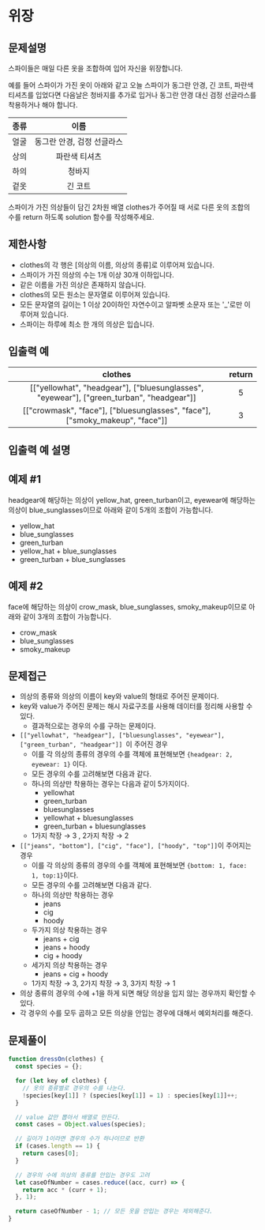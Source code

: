 # 위장

## 문제설명

스파이들은 매일 다른 옷을 조합하여 입어 자신을 위장합니다.

예를 들어 스파이가 가진 옷이 아래와 같고 오늘 스파이가 동그란 안경, 긴 코트, 파란색 티셔츠를 입었다면 다음날은 청바지를 추가로 입거나 동그란 안경 대신 검정 선글라스를 착용하거나 해야 합니다.

| 종류 |            이름            |
| :--: | :------------------------: |
| 얼굴 | 동그란 안경, 검정 선글라스 |
| 상의 |       파란색 티셔츠        |
| 하의 |           청바지           |
| 겉옷 |          긴 코트           |

스파이가 가진 의상들이 담긴 2차원 배열 clothes가 주어질 때 서로 다른 옷의 조합의 수를 return 하도록 solution 함수를 작성해주세요.

## 제한사항

- clothes의 각 행은 [의상의 이름, 의상의 종류]로 이루어져 있습니다.
- 스파이가 가진 의상의 수는 1개 이상 30개 이하입니다.
- 같은 이름을 가진 의상은 존재하지 않습니다.
- clothes의 모든 원소는 문자열로 이루어져 있습니다.
- 모든 문자열의 길이는 1 이상 20이하인 자연수이고 알파벳 소문자 또는 '\_'로만 이루어져 있습니다.
- 스파이는 하루에 최소 한 개의 의상은 입습니다.

## 입출력 예

|                                         clothes                                          | return |
| :--------------------------------------------------------------------------------------: | :----: |
| [["yellowhat", "headgear"], ["bluesunglasses", "eyewear"], ["green_turban", "headgear"]] |   5    |
|       [["crowmask", "face"], ["bluesunglasses", "face"], ["smoky_makeup", "face"]]       |   3    |

## 입출력 예 설명

## 예제 #1

headgear에 해당하는 의상이 yellow_hat, green_turban이고, eyewear에 해당하는 의상이 blue_sunglasses이므로 아래와 같이 5개의 조합이 가능합니다.

- yellow_hat
- blue_sunglasses
- green_turban
- yellow_hat + blue_sunglasses
- green_turban + blue_sunglasses

## 예제 #2

face에 해당하는 의상이 crow_mask, blue_sunglasses, smoky_makeup이므로 아래와 같이 3개의 조합이 가능합니다.

- crow_mask
- blue_sunglasses
- smoky_makeup

## 문제접근

- 의상의 종류와 의상의 이름이 key와 value의 형태로 주어진 문제이다.
- key와 value가 주어진 문제는 해시 자료구조를 사용해 데이터를 정리해 사용할 수 있다.
  - 결과적으로는 경우의 수를 구하는 문제이다.
- `[["yellowhat", "headgear"], ["bluesunglasses", "eyewear"], ["green_turban", "headgear"]] `이 주어진 경우
  - 이를 각 의상의 종류의 경우의 수를 객체에 표현해보면 `{headgear: 2, eyewear: 1}` 이다.
  - 모든 경우의 수를 고려해보면 다음과 같다.
  - 하나의 의상만 착용하는 경우는 다음과 같이 5가지이다.
    - yellowhat
    - green_turban
    - bluesunglasses
    - yellowhat + bluesunglasses
    - green_turban + bluesunglasses
  - 1가지 착장 → 3 , 2가지 착장 → 2
- `[["jeans", "bottom"], ["cig", "face"], ["hoody", "top"]]`이 주어지는 경우
  - 이를 각 의상의 종류의 경우의 수를 객체에 표현해보면 `{bottom: 1, face: 1, top:1}`이다.
  - 모든 경우의 수를 고려해보면 다음과 같다.
  - 하나의 의상만 착용하는 경우
    - jeans
    - cig
    - hoody
  - 두가지 의상 착용하는 경우
    - jeans + cig
    - jeans + hoody
    - cig + hoody
  - 세가지 의상 착용하는 경우
    - jeans + cig + hoody
  - 1가지 착장 → 3, 2가지 착장 → 3, 3가지 착장 → 1
- 의상 종류의 경우의 수에 +1을 하게 되면 해당 의상을 입지 않는 경우까지 확인할 수 있다.
- 각 경우의 수를 모두 곱하고 모든 의상을 안입는 경우에 대해서 예외처리를 해준다.

## 문제풀이

```js
function dressOn(clothes) {
  const species = {};

  for (let key of clothes) {
    // 옷의 종류별로 경우의 수를 나눈다.
    !species[key[1]] ? (species[key[1]] = 1) : species[key[1]]++;
  }

  // value 값만 뽑아서 배열로 만든다.
  const cases = Object.values(species);

  // 길이가 1이라면 경우의 수가 하나이므로 반환
  if (cases.length == 1) {
    return cases[0];
  }

  // 경우의 수에 의상의 종류를 안입는 경우도 고려
  let caseOfNumber = cases.reduce((acc, curr) => {
    return acc * (curr + 1);
  }, 1);

  return caseOfNumber - 1; // 모든 옷을 안입는 경우는 제외해준다.
}
```
